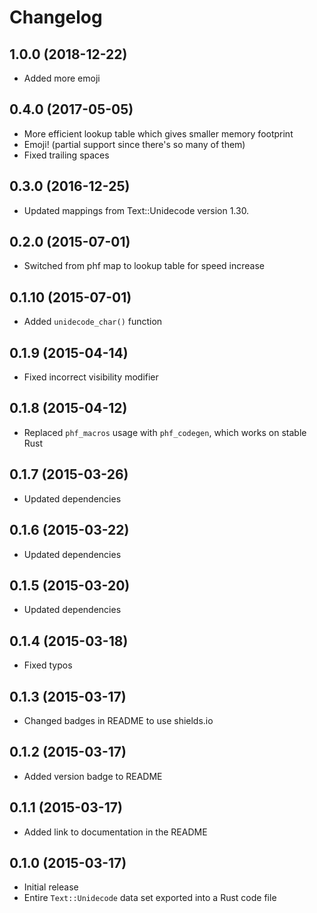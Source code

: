 # Changelog

## 1.0.0 (2018-12-22)

- Added more emoji

## 0.4.0 (2017-05-05)

- More efficient lookup table which gives smaller memory footprint
- Emoji! (partial support since there's so many of them)
- Fixed trailing spaces

## 0.3.0 (2016-12-25)

- Updated mappings from Text::Unidecode version 1.30.

## 0.2.0 (2015-07-01)

- Switched from phf map to lookup table for speed increase

## 0.1.10 (2015-07-01)

- Added `unidecode_char()` function

## 0.1.9 (2015-04-14)

- Fixed incorrect visibility modifier

## 0.1.8 (2015-04-12)

- Replaced `phf_macros` usage with `phf_codegen`, which works on stable Rust

## 0.1.7 (2015-03-26)

- Updated dependencies

## 0.1.6 (2015-03-22)

- Updated dependencies

## 0.1.5 (2015-03-20)

- Updated dependencies

## 0.1.4 (2015-03-18)

- Fixed typos

## 0.1.3 (2015-03-17)

- Changed badges in README to use shields.io

## 0.1.2 (2015-03-17)

- Added version badge to README

## 0.1.1 (2015-03-17)

- Added link to documentation in the README

## 0.1.0 (2015-03-17)

- Initial release
- Entire `Text::Unidecode` data set exported into a Rust code file
